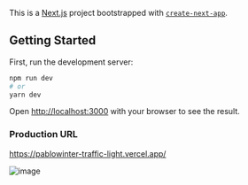 This is a [Next.js](https://nextjs.org/) project bootstrapped with [`create-next-app`](https://github.com/vercel/next.js/tree/canary/packages/create-next-app).

## Getting Started

First, run the development server:

```bash
npm run dev
# or
yarn dev
```

Open [http://localhost:3000](http://localhost:3000) with your browser to see the result.

### Production URL
https://pablowinter-traffic-light.vercel.app/

![image](https://user-images.githubusercontent.com/70986781/209135494-a27de748-fc6d-480b-bed0-c577026f9e60.png)
